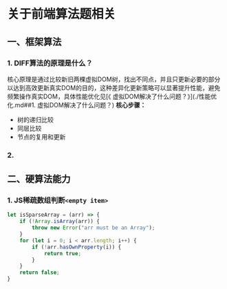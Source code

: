 # 关于前端算法题相关

## 一、框架算法

### 1. DIFF算法的原理是什么？
核心原理是通过比较新旧两棵虚拟DOM树，找出不同点，并且只更新必要的部分以达到高效更新真实DOM的目的，这种差异化更新策略可以显著提升性能，避免频繁操作真实DOM，具体性能优化见[《 虚拟DOM解决了什么问题？》](./性能优化.md##1. 虚拟DOM解决了什么问题？)
**核心步骤：**
- 树的递归比较
- 同层比较
- 节点的复用和更新

### 2. 

## 二、硬算法能力
### 1. JS稀疏数组判断`<empty item>`

```js
let isSparseArray = (arr) => {
	if (!Array.isArray(arr)) {
		throw new Error("arr must be an Array");
	}
	for (let i = 0; i < arr.length; i++) {
		if (!arr.hasOwnProperty(i)) {
			return true;
		}
	}
	return false;
}
```